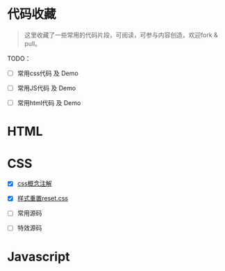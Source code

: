 # 代码收藏

> 这里收藏了一些常用的代码片段，可阅读，可参与内容创造，欢迎fork & pull。


TODO：
- [ ]  常用css代码 及 Demo
- [ ]  常用JS代码 及 Demo
- [ ]  常用html代码 及 Demo


# HTML


# CSS

- [X]  [css概念注解](./css/概念注解.md)
- [X]  [样式重置reset.css](./css/reset/概念注解.md)
- [ ]  常用源码
- [ ]  特效源码





# Javascript

